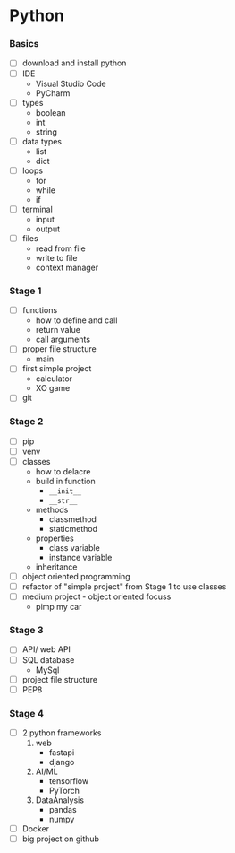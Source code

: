 # Python
### Basics
- [ ] download and install python
- [ ] IDE 
    - Visual Studio Code
    - PyCharm
- [ ] types
    - boolean
    - int
    - string
- [ ] data types
    - list
    - dict
- [ ] loops
    - for
    - while
    - if
- [ ] terminal
    - input
    - output
- [ ] files
    - read from file
    - write to file
    - context manager

### Stage 1
- [ ] functions
    - how to define and call
    - return value
    - call arguments
- [ ] proper file structure
    - main
- [ ] first simple project
    - calculator 
    - XO game
- [ ] git

### Stage 2
- [ ] pip
- [ ] venv
- [ ] classes
    - how to delacre
    - build in function
        - `__init__`
        - `__str__`
    - methods
        - classmethod
        - staticmethod
    - properties
        - class variable
        - instance variable
    - inheritance
- [ ] object oriented programming
- [ ] refactor of "simple project" from Stage 1 to use classes
- [ ] medium project - object oriented focuss
    - pimp my car

### Stage 3
- [ ] API/ web API
- [ ] SQL database
    - MySql
- [ ] project file structure
- [ ] PEP8

### Stage 4
- [ ] 2 python frameworks
    1. web
        - fastapi
        - django
    1. AI/ML
        - tensorflow
        - PyTorch
    1. DataAnalysis
        - pandas
        - numpy
- [ ] Docker
- [ ] big project on github